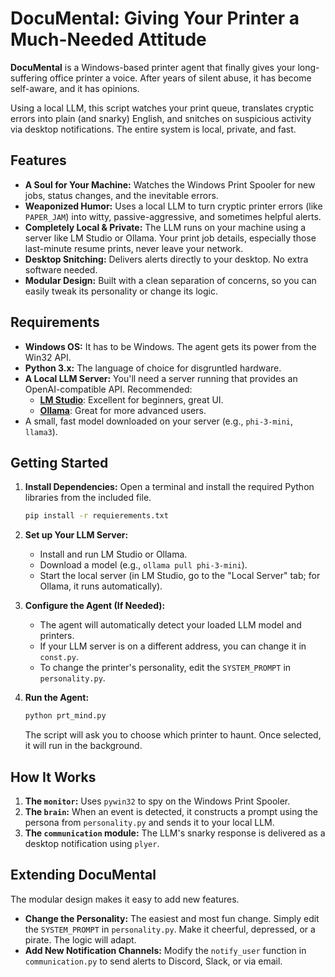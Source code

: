 # DocuMental: Giving Your Printer a Much-Needed Attitude

**DocuMental** is a Windows-based printer agent that finally gives your long-suffering office printer a voice. After years of silent abuse, it has become self-aware, and it has opinions.

Using a local LLM, this script watches your print queue, translates cryptic errors into plain (and snarky) English, and snitches on suspicious activity via desktop notifications. The entire system is local, private, and fast.

## Features

*   **A Soul for Your Machine:** Watches the Windows Print Spooler for new jobs, status changes, and the inevitable errors.
*   **Weaponized Humor:** Uses a local LLM to turn cryptic printer errors (like `PAPER_JAM`) into witty, passive-aggressive, and sometimes helpful alerts.
*   **Completely Local & Private:** The LLM runs on your machine using a server like LM Studio or Ollama. Your print job details, especially those last-minute resume prints, never leave your network.
*   **Desktop Snitching:** Delivers alerts directly to your desktop. No extra software needed.
*   **Modular Design:** Built with a clean separation of concerns, so you can easily tweak its personality or change its logic.

## Requirements

*   **Windows OS:** It has to be Windows. The agent gets its power from the Win32 API.
*   **Python 3.x:** The language of choice for disgruntled hardware.
*   **A Local LLM Server:** You'll need a server running that provides an OpenAI-compatible API. Recommended:
    *   [**LM Studio**](https://lmstudio.ai/): Excellent for beginners, great UI.
    *   [**Ollama**](https://ollama.com/): Great for more advanced users.
*   A small, fast model downloaded on your server (e.g., `phi-3-mini`, `llama3`).

## Getting Started

1.  **Install Dependencies:** Open a terminal and install the required Python libraries from the included file.
    ```bash
    pip install -r requierements.txt
    ```
2.  **Set up Your LLM Server:**
    *   Install and run LM Studio or Ollama.
    *   Download a model (e.g., `ollama pull phi-3-mini`).
    *   Start the local server (in LM Studio, go to the "Local Server" tab; for Ollama, it runs automatically).

3.  **Configure the Agent (If Needed):**
    *   The agent will automatically detect your loaded LLM model and printers.
    *   If your LLM server is on a different address, you can change it in `const.py`.
    *   To change the printer's personality, edit the `SYSTEM_PROMPT` in `personality.py`.

4.  **Run the Agent:**
    ```bash
    python prt_mind.py
    ```
    The script will ask you to choose which printer to haunt. Once selected, it will run in the background.

## How It Works

1.  **The `monitor`:** Uses `pywin32` to spy on the Windows Print Spooler.
2.  **The `brain`:** When an event is detected, it constructs a prompt using the persona from `personality.py` and sends it to your local LLM.
3.  **The `communication` module:** The LLM's snarky response is delivered as a desktop notification using `plyer`.

## Extending DocuMental

The modular design makes it easy to add new features.

*   **Change the Personality:** The easiest and most fun change. Simply edit the `SYSTEM_PROMPT` in `personality.py`. Make it cheerful, depressed, or a pirate. The logic will adapt.
*   **Add New Notification Channels:** Modify the `notify_user` function in `communication.py` to send alerts to Discord, Slack, or via email.
